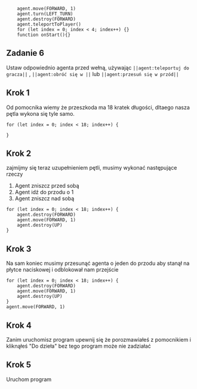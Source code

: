 ```blocks
    agent.move(FORWARD, 1)
    agent.turn(LEFT_TURN)
    agent.destroy(FORWARD)
    agent.teleportToPlayer()
    for (let index = 0; index < 4; index++) {}
    function onStart(){}

```
## Zadanie 6
Ustaw odpowiednio agenta przed wełną, używając ``||agent:teleportuj do gracza||`` ,
``||agent:obróć się w ||`` lub  ``||agent:przesuń się w przód||``

## Krok 1
Od pomocnika wiemy że przeszkoda ma 18 kratek długości, dltaego nasza pętla
wykona się tyle samo.
```blocks
for (let index = 0; index < 18; index++) {
  
}

```
## Krok 2
zajmijmy się teraz uzupełnieniem pętli, musimy wykonać następujące rzeczy
1. Agent zniszcz przed sobą 
2. Agent idź do przodu o 1
3. Agent zniszcz nad sobą

```blocks
for (let index = 0; index < 18; index++) {
    agent.destroy(FORWARD)
    agent.move(FORWARD, 1)
    agent.destroy(UP)
}
```
## Krok 3
Na sam koniec musimy przesunąć agenta o jeden do przodu aby stanął na płytce naciskowej 
i odblokował nam przejście
```blocks
for (let index = 0; index < 18; index++) {
    agent.destroy(FORWARD)
    agent.move(FORWARD, 1)
    agent.destroy(UP)
}
agent.move(FORWARD, 1)
```
## Krok 4
Zanim uruchomisz program upewnij się że porozmawiałeś z pomocnikiem i kliknąłeś
"Do dzieła" bez tego program może nie zadziałać
## Krok 5
Uruchom program
